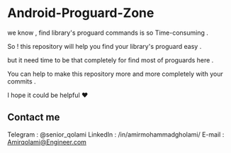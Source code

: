 # Android-Proguard-Zone

we know , find library's proguard commands is so Time-consuming .

So ! this repository will help you find your library's proguard easy .

but it need time to be that completely for find most of proguards here .

You can help to make this repository more and more completely with your commits .

I hope it could be helpful ❤ 

## Contact me

Telegram : @senior_qolami
LinkedIn : /in/amirmohammadgholami/
E-mail : Amirqolami@Engineer.com 


